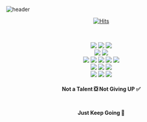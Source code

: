 ![header](https://capsule-render.vercel.app/api?type=slice&color=gradient&customColorList=1&height=270&text=DCherish&fontAlignY=80&fontSize=70&desc=iOS%20Developer&descSize=25&descAlignY=95&animation=twinkling)

<div align="center">

[![Hits](https://hits.seeyoufarm.com/api/count/incr/badge.svg?url=https%3A%2F%2Fgithub.com%2Fdcherish&count_bg=%23979797&title_bg=%23595858&icon=&icon_color=%23E7E7E7&title=hits&edge_flat=false)](https://hits.seeyoufarm.com)  

<br>
<br>

<img src="https://img.shields.io/badge/iOS-000000?&style=for-the-badge&logo=ios&logoColor=white" /> 
<img src="https://img.shields.io/badge/swift-F05138?&style=for-the-badge&logo=swift&logoColor=white" />
<img src="https://img.shields.io/badge/xcode-147EFB?&style=for-the-badge&logo=xcode&logoColor=white" />
<br>
<img src="https://img.shields.io/badge/c++-00599C?&style=for-the-badge&logo=c%2B%2B&logoColor=white" />
<img src="https://img.shields.io/badge/visual%20studio%20code-007ACC?&style=for-the-badge&logo=visual%20studio%20code&logoColor=white" />
<br>
<img src="https://img.shields.io/badge/android-3DDC84?&style=for-the-badge&logo=android&logoColor=white" />
<img src="https://img.shields.io/badge/kotlin-7F52FF?&style=for-the-badge&logo=kotlin&logoColor=white" />
<img src="https://img.shields.io/badge/android%20studio-3DDC84?&style=for-the-badge&logo=android%20studio&logoColor=white" /> 
<img src="https://img.shields.io/badge/java-007396?&style=for-the-badge&logo=java&logoColor=white" />
<img src="https://img.shields.io/badge/intellij%20idea-000000?&style=for-the-badge&logo=intellij%20idea&logoColor=white" />
<br>
<img src="https://img.shields.io/badge/tensorflow-FF6F00?&style=for-the-badge&logo=tensorflow&logoColor=white" /> 
<img src="https://img.shields.io/badge/python-3776AB?&style=for-the-badge&logo=python&logoColor=white" />
<img src="https://img.shields.io/badge/jupyter%20notebook-F37626?&style=for-the-badge&logo=jupyter&logoColor=white" /> 
<br>
<img src="https://img.shields.io/badge/unity3d-FFFFFF?&style=for-the-badge&logo=unity&logoColor=black" /> 
<img src="https://img.shields.io/badge/c#-239120?&style=for-the-badge&logo=c%23&logoColor=white" />
<img src="https://img.shields.io/badge/sketchup-005F9E?&style=for-the-badge&logo=sketchup&logoColor=white" />

</div>

<h4 align="center">

Not a Talent ❎ Not Giving UP ✅  

<br>

Just Keep Going 🤙

</h4>
